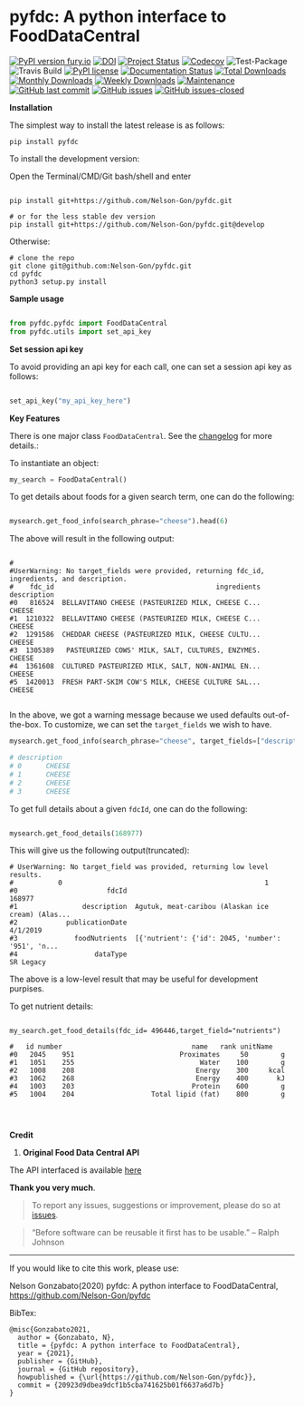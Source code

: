 # pyfdc: A python interface to FoodDataCentral
[![PyPI version fury.io](https://badge.fury.io/py/pyfdc.svg)](https://pypi.python.org/pypi/pyfdc/)
[![DOI](https://zenodo.org/badge/DOI/10.5281/zenodo.3764453.svg)](https://doi.org/10.5281/zenodo.3764453)
[![Project Status](http://www.repostatus.org/badges/latest/active.svg)](http://www.repostatus.org/#active) 
[![Codecov](https://codecov.io/gh/Nelson-Gon/pyfdc/branch/master/graph/badge.svg)](https://codecov.io/gh/Nelson-Gon/pyfdc?branch=master)
![Test-Package](https://github.com/Nelson-Gon/pyfdc/workflows/Test-Package/badge.svg)
![Travis Build](https://travis-ci.com/Nelson-Gon/pyfdc.svg?branch=master)
[![PyPI license](https://img.shields.io/pypi/l/pyfdc.svg)](https://pypi.python.org/pypi/pyfdc/)
[![Documentation Status](https://readthedocs.org/projects/pyfdc/badge/?version=latest)](https://pyfdc.readthedocs.io/en/latest/?badge=latest)
[![Total Downloads](https://pepy.tech/badge/pyfdc)](https://pepy.tech/project/pyfdc)
[![Monthly Downloads](https://pepy.tech/badge/pyfdc/month)](https://pepy.tech/project/pyfdc)
[![Weekly Downloads](https://pepy.tech/badge/pyfdc/week)](https://pepy.tech/project/pyfdc)
[![Maintenance](https://img.shields.io/badge/Maintained%3F-yes-green.svg)](https://GitHub.com/Nelson-Gon/pyfdc/graphs/commit-activity)
[![GitHub last commit](https://img.shields.io/github/last-commit/Nelson-Gon/pyfdc.svg)](https://github.com/Nelson-Gon/pyfdc/commits/master)
[![GitHub issues](https://img.shields.io/github/issues/Nelson-Gon/pyfdc.svg)](https://GitHub.com/Nelson-Gon/pyfdc/issues/)
[![GitHub issues-closed](https://img.shields.io/github/issues-closed/Nelson-Gon/pyfdc.svg)](https://GitHub.com/Nelson-Gon/pyfdc/issues?q=is%3Aissue+is%3Aclosed)



**Installation**

The simplest way to install the latest release is as follows:

```shell
pip install pyfdc

```

To install the development version:


Open the Terminal/CMD/Git bash/shell and enter

```shell

pip install git+https://github.com/Nelson-Gon/pyfdc.git

# or for the less stable dev version
pip install git+https://github.com/Nelson-Gon/pyfdc.git@develop

```

Otherwise:

```shell
# clone the repo
git clone git@github.com:Nelson-Gon/pyfdc.git
cd pyfdc
python3 setup.py install

```



**Sample usage**

```python

from pyfdc.pyfdc import FoodDataCentral
from pyfdc.utils import set_api_key

```

**Set session api key**

To avoid providing an api key for each call, one can set a session api key as follows:

```python

set_api_key("my_api_key_here")


```


**Key Features**

There is one major class `FoodDataCentral`. 
See the [changelog](https://github.com/Nelson-Gon/pyfdc/blob/master/changelog.md) 
for more details.:

To instantiate an object:

```python
my_search = FoodDataCentral()
```

To get details about foods for a given search term, one can do the following:

```python

mysearch.get_food_info(search_phrase="cheese").head(6)

```

The above will result in the following output:

```shell

#
#UserWarning: No target_fields were provided, returning fdc_id, ingredients, and description.
#    fdc_id                                        ingredients description
#0   816524  BELLAVITANO CHEESE (PASTEURIZED MILK, CHEESE C...      CHEESE
#1  1210322  BELLAVITANO CHEESE (PASTEURIZED MILK, CHEESE C...      CHEESE
#2  1291586  CHEDDAR CHEESE (PASTEURIZED MILK, CHEESE CULTU...      CHEESE
#3  1305389   PASTEURIZED COWS' MILK, SALT, CULTURES, ENZYMES.      CHEESE
#4  1361608  CULTURED PASTEURIZED MILK, SALT, NON-ANIMAL EN...      CHEESE
#5  1420013  FRESH PART-SKIM COW'S MILK, CHEESE CULTURE SAL...      CHEESE


```


In the above, we got a warning message because we used defaults out-of-the-box. To customize, we can set 
the `target_fields` we wish to have.

```python
mysearch.get_food_info(search_phrase="cheese", target_fields=["description"]).head(4)

# description
# 0      CHEESE
# 1      CHEESE
# 2      CHEESE
# 3      CHEESE
```





To get full details about a given `fdcId`, one can do the following:

```python

mysearch.get_food_details(168977)

```

This will give us the following output(truncated):

```shell
# UserWarning: No target_field was provided, returning low level results.
#           0                                                  1
#0                      fdcId                                             168977
#1                description  Agutuk, meat-caribou (Alaskan ice cream) (Alas...
#2            publicationDate                                           4/1/2019
#3              foodNutrients  [{'nutrient': {'id': 2045, 'number': '951', 'n...
#4                   dataType                                          SR Legacy

```

The above is a low-level result that may be useful for development purpises. 

To get nutrient details:

```shell

my_search.get_food_details(fdc_id= 496446,target_field="nutrients")

#   id number                                name   rank unitName
#0   2045    951                          Proximates     50        g
#1   1051    255                               Water    100        g
#2   1008    208                              Energy    300     kcal
#3   1062    268                              Energy    400       kJ
#4   1003    203                             Protein    600        g
#5   1004    204                   Total lipid (fat)    800        g


  

```


**Credit**

1. **Original Food Data Central API**

The API interfaced is available [here](https://fdc.nal.usda.gov/api-guide.html)

**Thank you very much**. 

> To report any issues, suggestions or improvement, please do so 
at [issues](https://github.com/Nelson-Gon/pyfdc/issues). 

> “Before software can be reusable it first has to be usable.” – Ralph Johnson

---

If you would like to cite this work, please use:

Nelson Gonzabato(2020) pyfdc: A python interface to FoodDataCentral, https://github.com/Nelson-Gon/pyfdc

BibTex:

```shell
@misc{Gonzabato2021,
  author = {Gonzabato, N},
  title = {pyfdc: A python interface to FoodDataCentral},
  year = {2021},
  publisher = {GitHub},
  journal = {GitHub repository},
  howpublished = {\url{https://github.com/Nelson-Gon/pyfdc}},
  commit = {20923d9dbea9dcf1b5cba741625b01f6637a6d7b}
} 
```